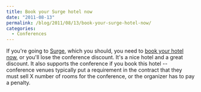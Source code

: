```yaml
---
title: Book your Surge hotel now
date: "2011-08-13"
permalink: /blog/2011/08/13/book-your-surge-hotel-now/
categories:
  - Conferences
---
```

If you're going to [Surge][1], which you should, you need to [book your hotel now][2], or you'll lose the conference discount. It's a nice hotel and a great discount. It also supports the conference if you book this hotel -- conference venues typically put a requirement in the contract that they must sell X number of rooms for the conference, or the organizer has to pay a penalty.

 [1]: http://omniti.com/surge/2011/
 [2]: http://omniti.com/surge/2011/hotelandtravel
